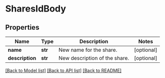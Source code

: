 # SharesIdBody

## Properties
Name | Type | Description | Notes
------------ | ------------- | ------------- | -------------
**name** | **str** | New name for the share. | [optional] 
**description** | **str** | New description of the share. | [optional] 

[[Back to Model list]](../README.md#documentation-for-models) [[Back to API list]](../README.md#documentation-for-api-endpoints) [[Back to README]](../README.md)

